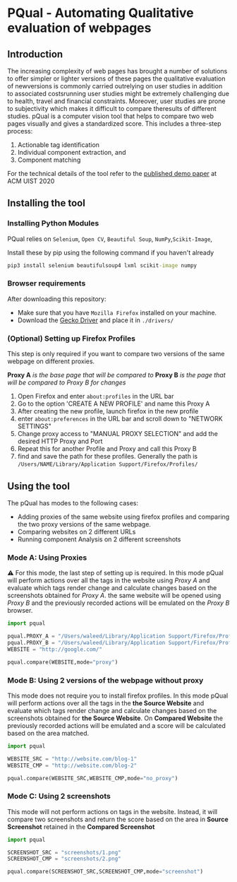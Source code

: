 # PQual - Automating Qualitative evaluation of webpages

## Introduction

The increasing complexity of web pages has brought a number of solutions to offer simpler or lighter versions of these pages the qualitative evaluation of newversions is commonly carried outrelying on user studies in addition to associated costsrunning user studies might be extremely challenging due to health, travel and financial constraints. Moreover, user studies are prone to subjectivity which makes it difficult to compare theresults of different studies. pQual is a computer vision tool that helps to compare two web pages visually and gives a standardized score. This includes a three-step process:
1. Actionable tag identification
2. Individual component extraction, and 
3. Component matching 

For the technical details of the tool refer to the [published demo paper](https://dl.acm.org/doi/abs/10.1145/3379350.3416163) at ACM UIST 2020

## Installing the tool

### Installing Python Modules
PQual relies on `Selenium`, `Open CV`, `Beautiful Soup`, `NumPy`,`Scikit-Image`, 

Install these by pip using the following command if you haven't already

```cmd
pip3 install selenium beautifulsoup4 lxml scikit-image numpy
```

### Browser requirements
After downloading this repository: 
- Make sure that you have `Mozilla Firefox` installed on your machine. 
- Download the [Gecko Driver](https://github.com/mozilla/geckodriver/releases) and place it in `./drivers/`

### (Optional) Setting up Firefox Profiles

This step is only required if you want to compare two versions of the same webpage on different proxies. 

**Proxy A** *is the base page that will be compared to*
**Proxy B** *is the page that will be compared to Proxy B for changes*

1. Open Firefox and enter `about:profiles` in the URL bar
2. Go to the option 'CREATE A NEW PROFILE' and name this Proxy A
3. After creating the new profile, launch firefox in the new profile
4. enter `about:preferences` in the URL bar and scroll down to "NETWORK SETTINGS"
5. Change proxy access to "MANUAL PROXY SELECTION" and add the desired HTTP Proxy and Port
6. Repeat this for another Profile and Proxy and call this Proxy B 
7. find and save the path for these profiles. Generally the path is `/Users/NAME/Library/Application Support/Firefox/Profiles/`

## Using the tool
The pQual has modes to  the following cases: 
- Adding proxies of the same website using firefox profiles and comparing the two proxy versions of the same webpage. 
- Comparing websites on 2 different URLs
- Running component Analysis on 2 different screenshots

### Mode A: Using Proxies
⚠️  For this mode, the last step of setting up is required.
In this mode pQual will perform actions over all the tags in the website using *Proxy A* and evaluate which tags render change and calculate changes based on the screenshots obtained for *Proxy A*. the same website will be opened using *Proxy B* and the previously recorded actions will be emulated on the *Proxy B* browser.

```python
import pqual 

pqual.PROXY_A = "/Users/waleed/Library/Application Support/Firefox/Profiles/7r4j2f81.Proxy_A"
pqual.PROXY_B = "/Users/waleed/Library/Application Support/Firefox/Profiles/98cha76a.Proxy_B"
WEBSITE = "http://google.com/"

pqual.compare(WEBSITE,mode="proxy")
```

### Mode B: Using 2 versions of the webpage without proxy
This mode does not require you to install firefox profiles. In this mode pQual will perform actions over all the tags in the **the Source Website** and evaluate which tags render change and calculate changes based on the screenshots obtained for **the Source Website**. On **Compared Website** the previously recorded actions will be emulated and a score will be calculated based on the area matched.

```python
import pqual 

WEBSITE_SRC = "http://website.com/blog-1"
WEBSITE_CMP = "http://website.com/blog-2"

pqual.compare(WEBSITE_SRC,WEBSITE_CMP,mode="no_proxy")
```

### Mode C: Using 2 screenshots
This mode will not perform actions on tags in the website. Instead, it will compare two screenshots and return the score based on the area in **Source Screenshot** retained in the **Compared Screenshot**

```python
import pqual 

SCREENSHOT_SRC = "screenshots/1.png"
SCREENSHOT_CMP = "screenshots/2.png"

pqual.compare(SCREENSHOT_SRC,SCREENSHOT_CMP,mode="screenshot")
```
